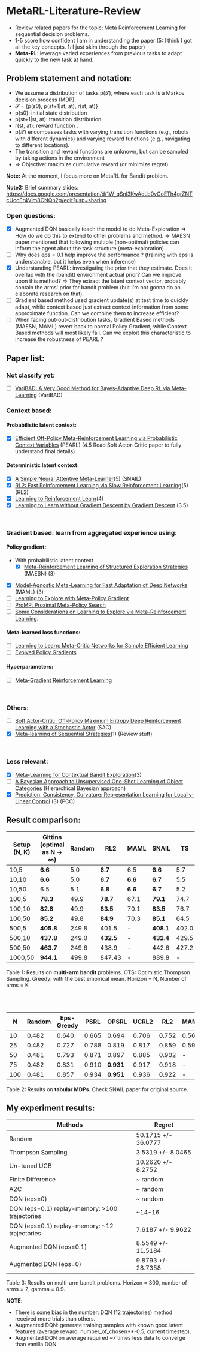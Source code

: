 # MetaRL-Literature-Review
- Review related papers for the topic: Meta Reinforcement Learning for sequential decision problems.
- 1-5 score how confident I am in understanding the paper (5: I think I got all the key concepts. 1: I just skim through the paper)
- **Meta-RL**: leverage varied experiences from previous tasks to adapt quickly to the new task at hand.

## Problem statement and notation:
  - We assume a distribution of tasks p(𝓣), where each task is a Markov decision process (MDP). 
  - 𝓣 = {p(s0), p(st+1|st, at), r(st, at)} 
  - p(s0): initial state distribution
  - p(st+1|st, at): transition distribution 
  - r(st, at): reward function . 
  - p(𝓣) encompasses tasks with varying transition functions (e.g., robots with different dynamics) and varying reward functions (e.g., navigating to different locations). 
  - The transition and reward functions are unknown, but can be sampled by taking actions in the environment
  - => Objective: maximize cumulative reward (or minimize regret)

**Note:** At the moment, I focus more on MetaRL for Bandit problem.

**Note2:** Brief summary slides: https://docs.google.com/presentation/d/1W_qSnl3KwAoLb0yGoETh4grZNTcUocEr4Vlm8CNQh2g/edit?usp=sharing

### Open questions:
- [x] Augmented DQN basically teach the model to do Meta-Exploration => How do we do this to extend to other problems and method. => MAESN paper mentioned that following multiple (non-optimal) policies can inform the agent about the task structure (meta-exploration) 
- [ ] Why does eps = 0.1 help improve the performance ? (training with eps is understanable, but it helps even when inference)
- [x] Understanding PEARL: investigating the prior that they estimate. Does it overlap with the (bandit) environment actual prior? Can we improve upon this method? => They extract the latent context vector, probably contain the arms' prior for bandit problem (but I'm not gonna do an elaborate research on that).
- [ ] Gradient based method used gradient update(s) at test time to quickly adapt, while context based just extract context information from some approximate function. Can we combine them to increase efficient?
- [ ] When facing out-out-distribution tasks, Gradient Based methods (MAESN, MAML) revert back to normal Policy Gradient, while Context Based methods will most likely fail. Can we exploit this characteristic to increase the robustness of PEARL ?

## Paper list:
### Not classify yet:
- [ ] [VariBAD: A Very Good Method for Bayes-Adaptive Deep RL via Meta-Learning](https://openreview.net/forum?id=Hkl9JlBYvr&fbclid=IwAR2XUdmfaa4SxJVBVNCSyifEqN7ESdfSkyLvuD2h4XAfzL1EK9G_h-wzfS8) (VariBAD)
### Context based:
#### Probabilistic latent context:
- [x] [Efficient Off-Policy Meta-Reinforcement Learning via Probabilistic Context Variables](https://arxiv.org/pdf/1903.08254.pdf) (PEARL) (4.5 Read Soft Actor-Critic paper to fully understand final details)
#### Deterministic latent context:
- [x] [A Simple Neural Attentive Meta-Learner](https://arxiv.org/pdf/1707.03141.pdf)(5) (SNAIL)
- [x] [RL2: Fast Reinforcement Learning via Slow Reinforcement Learning](https://arxiv.org/pdf/1611.02779.pdf)(5) (RL2)
- [x] [Learning to Reinforcement Learn](http://www.gatsby.ucl.ac.uk/~ucgtcbl/papers/WangEtAl2016.pdf)(4)
- [x] [Learning to Learn without Gradient Descent by Gradient Descent](http://proceedings.mlr.press/v70/chen17e/chen17e.pdf) (3.5)
<br>

### Gradient based: learn from aggregated experience using:
#### Policy gradient:
- With probabilistic latent context
  - [x] [Meta-Reinforcement Learning of Structured Exploration Strategies](https://arxiv.org/pdf/1802.07245.pdf) (MAESN) (3)
- [x] [Model-Agnostic Meta-Learning for Fast Adaptation of Deep Networks](https://arxiv.org/pdf/1703.03400.pdf) (MAML) (3)
- [ ] [Learning to Explore with Meta-Policy Gradient](https://arxiv.org/abs/1803.05044)
- [ ] [ProMP: Proximal Meta-Policy Search](https://arxiv.org/abs/1810.06784)
- [ ] [Some Considerations on Learning to Explore via Meta-Reinforcement Learning](https://arxiv.org/abs/1803.01118).
#### Meta-learned loss functions:
- [ ] [Learning to Learn: Meta-Critic Networks for Sample Efficient Learning](https://arxiv.org/abs/1706.09529)
- [ ] [Evolved Policy Gradients](https://arxiv.org/abs/1802.04821)
#### Hyperparameters:
- [ ] [Meta-Gradient Reinforcement Learning](https://arxiv.org/abs/1805.09801)
<br>

### Others:
- [ ] [Soft Actor-Critic: Off-Policy Maximum Entropy Deep Reinforcement Learning with a Stochastic Actor](https://arxiv.org/pdf/1801.01290.pdf) (SAC)
- [x] [Meta-learning of Sequential Strategies](https://arxiv.org/pdf/1905.03030.pdf)(1) (Review stuff)
<br>

### Less relevant:
- [x] [Meta-Learning for Contextual Bandit Exploration](https://arxiv.org/pdf/1901.08159.pdf)(3)
- [ ] [A Bayesian Approach to Unsupervised One-Shot Learning of Object Categories](http://vision.stanford.edu/documents/Fei-Fei_ICCV03.pdf) (Hierarchical Bayesian approach)
- [x] [Prediction, Consistency, Curvature: Representation Learning for Locally-Linear Control](https://arxiv.org/pdf/1909.01506.pdf) (3) (PCC)

## Result comparison:

| Setup (N, K) | Gittins (optimal as N → ∞) | Random | RL2        | MAML     | SNAIL     | TS    | OTS   | Tuned-UCB | Eps-Greedy | Greedy |
|--------------|----------------------------|--------|------------|----------|-----------|-------|-------|-----------|------------|--------|
| 10,5         | **6.6**                    | 5.0    | **6.7**    | 6.5      | **6.6**   | 5.7   | 6.5   | 6.7       | 6.6        | 6.6    |
| 10,10        | **6.6**                    | 5.0    | **6.7**    | **6.6**  | **6.7**   | 5.5   | 6.2   | 6.7       | 6.6        | 6.6    |
| 10,50        | 6.5                        | 5.1    | **6.8**    | **6.6**  | **6.7**   | 5.2   | 5.5   | 6.6       | 6.5        | 6.5    |
| 100,5        | **78.3**                   | 49.9   | **78.7**   | 67.1     | **79.1**  | 74.7  | 77.9  | 78.0      | 75.4       | 74.8   |
| 100,10       | **82.8**                   | 49.9   | **83.5**   | 70.1     | **83.5**  | 76.7  | 81.4  | 82.4      | 77.4       | 77.1   |
| 100,50       | **85.2**                   | 49.8   | **84.9**   | 70.3     | **85.1**  | 64.5  | 67.7  | 84.3      | 78.3       | 78.0   |
| 500,5        | **405.8**                  | 249.8  |   401.5    | -        | **408.1** | 402.0 | 406.7 | 405.8     | 388.2      | 380.6  |
| 500,10       | **437.8**                  | 249.0  | **432.5**  | -        | **432.4** | 429.5 | 438.9 | 437.1     | 408.0      | 395.0  |
| 500,50       | **463.7**                  | 249.6  |   438.9    | -        | 442.6     | 427.2 | 437.6 | 457.6     | 413.6      | 402.8  |
| 1000,50      | **944.1**                  | 499.8  |   847.43   | -        | 889.8     | -     | -     | -         | -          | -      |

Table 1:  Results on **multi-arm bandit** problems. OTS: Optimistic Thompson Sampling. Greedy: with the best empirical mean. Horizon = N, Number of arms = K

<br>
<br>

| N   | Random | Eps-Greedy | PSRL  | OPSRL     | UCRL2 | RL2   | MAML  | SNAIL |
|-----|--------|------------|-------|-----------|-------|-------|-------|-------|
| 10  | 0.482  | 0.640      | 0.665 | 0.694     | 0.706 | 0.752 | 0.563 | **0.766** |
| 25  | 0.482  | 0.727      | 0.788 | 0.819     | 0.817 | 0.859 | 0.591 | **0.862** |
| 50  | 0.481  | 0.793      | 0.871 | 0.897     | 0.885 | 0.902 | -     | **0.908** |
| 75  | 0.482  | 0.831      | 0.910 | **0.931** | 0.917 | 0.918 | -     | **0.930** |
| 100 | 0.481  | 0.857      | 0.934 | **0.951** | 0.936 | 0.922 | -     | 0.941 |

Table 2:  Results on **tabular MDPs**. Check SNAIL paper for original source.

## My experiment results:

| Methods                                   | Regret              |
|-------------------------------------------|---------------------|
| Random                                    | 50.1715 +/- 36.0777 |
| Thompson Sampling                         | 3.5319 +/- 8.0465   |
| Un-tuned UCB                              | 10.2620 +/- 8.2752  |
| Finite Difference                         | ~ random            |
| A2C                                       | ~ random            |
| DQN (eps=0)                               | ~ random            |
| DQN (eps=0.1) replay-memory: >100 trajectories | ~14-16              |
| DQN (eps=0.1) replay-memory: ~12 trajectories | 7.6187 +/- 9.9622   |
| Augmented DQN (eps=0.1)                   | 8.5549 +/- 11.5184  |
| Augmented DQN (eps=0)                     | 9.8793 +/- 28.7358  |

Table 3: Results on multi-arm bandit problems. Horizon = 300, number of arms = 2, gamma = 0.9.

**NOTE**: 
- There is some bias in the number: DQN (12 trajectories) method received more trials than others.
- Augmented DQN: generate training samples with known good latent features (average reward, number_of_chosen**-0.5, current timestep).
- Augmented DQN on average required ~7 times less data to converge than vanilla DQN.
